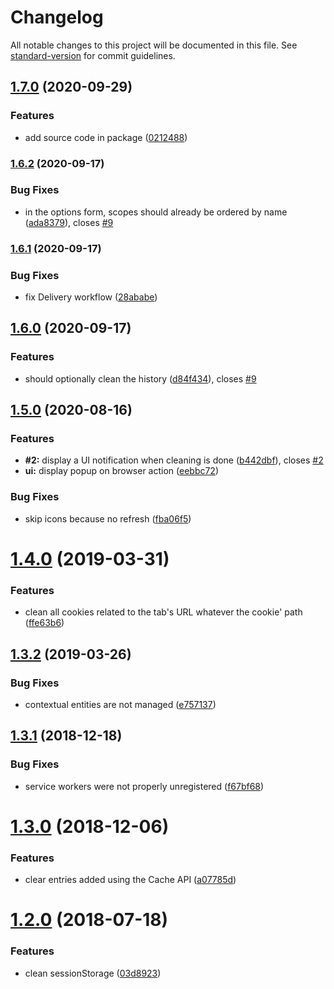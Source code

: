 # Changelog

All notable changes to this project will be documented in this file. See [standard-version](https://github.com/conventional-changelog/standard-version) for commit guidelines.

## [1.7.0](https://github.com/tmorin/ff-cpdn/compare/v1.6.2...v1.7.0) (2020-09-29)


### Features

* add source code in package ([0212488](https://github.com/tmorin/ff-cpdn/commit/021248817d5c6058a77501abed358bb09d0373ed))

### [1.6.2](https://github.com/tmorin/ff-cpdn/compare/v1.6.1...v1.6.2) (2020-09-17)


### Bug Fixes

* in the options form, scopes should already be ordered by name ([ada8379](https://github.com/tmorin/ff-cpdn/commit/ada83798e84c093b5e07411f44c5f85fffbc57c7)), closes [#9](https://github.com/tmorin/ff-cpdn/issues/9)

### [1.6.1](https://github.com/tmorin/ff-cpdn/compare/v1.6.0...v1.6.1) (2020-09-17)


### Bug Fixes

* fix Delivery workflow ([28ababe](https://github.com/tmorin/ff-cpdn/commit/28ababea11bc618c99ac5f7e89e5d10905c4e031))

## [1.6.0](https://github.com/tmorin/ff-cpdn/compare/v1.5.0...v1.6.0) (2020-09-17)


### Features

* should optionally clean the history ([d84f434](https://github.com/tmorin/ff-cpdn/commit/d84f4346c5114588b4ad35de6eda472158b6fe86)), closes [#9](https://github.com/tmorin/ff-cpdn/issues/9)

## [1.5.0](https://github.com/tmorin/ff-cpdn/compare/v1.4.0...v1.5.0) (2020-08-16)


### Features

* **#2:** display a UI notification when cleaning is done ([b442dbf](https://github.com/tmorin/ff-cpdn/commit/b442dbf1d8e35fe264d1eb501719b58c26ea7801)), closes [#2](https://github.com/tmorin/ff-cpdn/issues/2)
* **ui:** display popup on browser action ([eebbc72](https://github.com/tmorin/ff-cpdn/commit/eebbc729649beb64db7e1af5545ccd03cbbeaf1b))


### Bug Fixes

* skip icons because no refresh ([fba06f5](https://github.com/tmorin/ff-cpdn/commit/fba06f5c72b1b47af5b50c9aaf012ea0c0e2fe91))

# [1.4.0](https://github.com/tmorin/ff-cpdn/compare/v1.3.2...v1.4.0) (2019-03-31)


### Features

* clean all cookies related to the tab's URL whatever the cookie' path ([ffe63b6](https://github.com/tmorin/ff-cpdn/commit/ffe63b6))



## [1.3.2](https://github.com/tmorin/ff-cpdn/compare/v1.3.1...v1.3.2) (2019-03-26)


### Bug Fixes

* contextual entities are not managed ([e757137](https://github.com/tmorin/ff-cpdn/commit/e757137))



<a name="1.3.1"></a>
## [1.3.1](https://github.com/tmorin/ff-cpdn/compare/v1.3.0...v1.3.1) (2018-12-18)


### Bug Fixes

* service workers were not properly unregistered ([f67bf68](https://github.com/tmorin/ff-cpdn/commit/f67bf68))



<a name="1.3.0"></a>
# [1.3.0](https://github.com/tmorin/ff-cpdn/compare/v1.2.0...v1.3.0) (2018-12-06)


### Features

* clear entries added using the Cache API ([a07785d](https://github.com/tmorin/ff-cpdn/commit/a07785d))



<a name="1.2.0"></a>
# [1.2.0](https://github.com/tmorin/ff-cpdn/compare/v1.1.0...v1.2.0) (2018-07-18)


### Features

* clean sessionStorage ([03d8923](https://github.com/tmorin/ff-cpdn/commit/03d8923))
